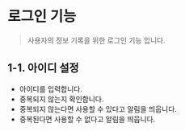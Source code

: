 # 로그인 기능
> 사용자의 정보 기록을 위한 로그인 기능 입니다.

## 1-1. 아이디 설정
* 아이디를 입력합니다.
* 중복되지 않는지 확인합니다.
* 중복되지 않는다면 사용할 수 있다고 알림을 띄웁니다.
* 중복된다면 사용할 수 없다고 알림을 띄웁니다.